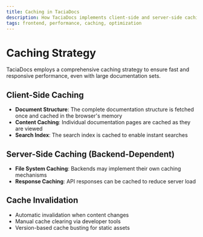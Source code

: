 ```yaml
---
title: Caching in TaciaDocs
description: How TaciaDocs implements client-side and server-side caching
tags: frontend, performance, caching, optimization
---
```


# Caching Strategy

TaciaDocs employs a comprehensive caching strategy to ensure fast and responsive performance, even with large documentation sets.

## Client-Side Caching

- **Document Structure**: The complete documentation structure is fetched once and cached in the browser's memory
- **Content Caching**: Individual documentation pages are cached as they are viewed
- **Search Index**: The search index is cached to enable instant searches

## Server-Side Caching (Backend-Dependent)

- **File System Caching**: Backends may implement their own caching mechanisms
- **Response Caching**: API responses can be cached to reduce server load

## Cache Invalidation

- Automatic invalidation when content changes
- Manual cache clearing via developer tools
- Version-based cache busting for static assets
